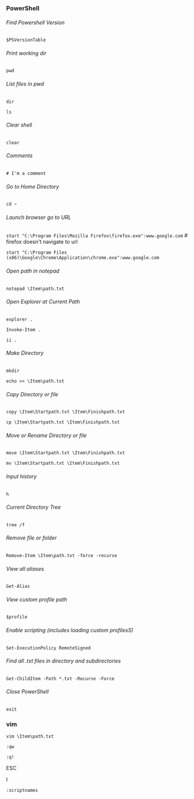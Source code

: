 ### PowerShell

###### Find Powershell Version

`$PSVersionTable`

###### Print working dir

`pwd`

###### List files in pwd

`dir`

`ls`

###### Clear shell

`clear`

###### Comments

`# I'm a comment` 

###### Go to Home Directory

`cd ~`

###### Launch browser go to URL

`start "C:\Program Files\Mozilla Firefox\firefox.exe":www.google.com` # firefox doesn't navigate to url

`start "C:\Program Files (x86)\Google\Chrome\Application\chrome.exe":www.google.com`

###### Open path in notepad

`notepad \Item\path.txt`

###### Open Explorer at Current Path

`explorer .`

`Invoke-Item .`

`ii .`

###### Make Directory

`mkdir`

`echo >> \Item\path.txt`

###### Copy Directory or file

`copy \Item\Startpath.txt \Item\Finishpath.txt`

`cp \Item\Startpath.txt \Item\Finishpath.txt`

###### Move or Rename Directory or file

`move \Item\Startpath.txt \Item\Finishpath.txt`

`mv \Item\Startpath.txt \Item\Finishpath.txt`

###### Input history

`h`

###### Current Directory Tree

`tree /f`

###### Remove file or folder

`Remove-Item \Item\path.txt -force -recurse`

###### View all aliases

`Get-Alias`

###### View custom profile path

`$profile`

###### Enable scripting (includes loading custom profilesS)

`Set-ExecutionPolicy RemoteSigned`

###### Find all .txt files in directory and subdirectories

`Get-ChildItem -Path *.txt -Recurse -Force`

###### Close PowerShell

`exit`

### vim

`vim \Item\path.txt`

`:qw`

`:q!`

ESC

I

`:scriptnames`
